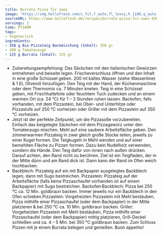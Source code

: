 ```yaml
---
title: Burrata Pizza für zwei
image: 'https://img.hellofresh.com/c_fit,f_auto,fl_lossy,h_1100,q_auto,w_2600/hellofresh_s3/image/burrata-pizza-fur-zwei-2f7dd064.jpg'
sourceURL: https://www.hellofresh.de/recipes/burrata-pizza-fur-zwei-630cb7999c3a9b2f8609af9d
servings: 2
time: PT180M
tags:
- Vegetarisch
ingredients:
- 358 g Bio-Pizzateig Backmischung (Inhalt: 358 g)
- 200 g Tomatensugo
- 125 g Burrata (Inhalt: 125 g)
---
```


- Zubereitungsempfehlung: Das Säckchen mit den italienischen Gewürzen entnehmen und beiseite legen. Frischeverschluss öffnen und den Inhalt in eine große Schüssel geben. 200 ml kaltes Wasser (siehe Wasserlinie) &amp; 1 EL Olivenöl hinzufügen. Den Teig mit der Hand, der Küchenmaschine oder dem Thermomix ca. 7 Minuten kneten. Teig in eine Schüssel geben, mit Frischhaltefolie oder feuchtem Tuch zudecken und an einem warmen Ort (ca. 24 °C) für 1 – 3 Stunden ruhen lassen. Backofen, falls vorhanden, mit dem Pizzastein, bei Ober- und Unterhitze oder Pizzastufe auf 250 °C vorheizen oder Griller mit dem Pizzastein auf 350 °C vorheizen.
- Jetzt ist der perfekte Zeitpunkt, um die Pizzasoße vorzubereiten. Einfach das beigelegte Säckchen mit dem Pizzagewürz unter den Tomatensugo mischen.  Mehl auf eine saubere Arbeitsfläche geben. Den zimmerwarmen Pizzateig in zwei gleich große Stücke teilen, jeweils zu einer Kugel formen.  Die Teigkugeln in Mehl wenden und auf einer bemehlten Fläche zu Pizzen formen. Dazu kein Nudelholz verwenden, sondern die Hände. Den Teig dafür von innen nach außen drücken. Darauf achten, den Rand nicht zu berühren. Ziel ist ein Teigfladen, der in der Mitte dünn und am Rand dick ist. Dann kann der Rand im Ofen weich hochbacken.
- Backblech: Pizzateig auf ein mit Backpapier ausgelegtes Backblech legen, dann mit Sugo bestreichen.  Pizzastein: Pizzateig auf der Arbeitsfläche (falls keine Pizzaschaufel vorhanden ist auf einem Backpapier) mit Sugo bestreichen.  Backofen:Backblech: Pizza bei 250 °C ca. 12 Min. goldbraun backen. Immer jeweils nur ein Backblech in den Ofen schieben.Pizzastein: Vorgeheizten Pizzastein mit Mehl bestäuben, Pizza mithilfe einer Pizzaschaufel (oder dem Backpapier) in der Mitte platzieren &amp; bei 250 °C ca. 10 Min. goldbraun backen. Griller: Vorgeheizten Pizzastein mit Mehl bestäuben, Pizza mithilfe einer Pizzaschaufel (oder dem Backpapier) mittig platzieren, Grill-Deckel schließen und ca. 4 – 5 Min. bei 350 °C goldbraun backen. Zum Schluss Pizzen mit je einem Burrata belegen und genießen.   Buon appetito!
